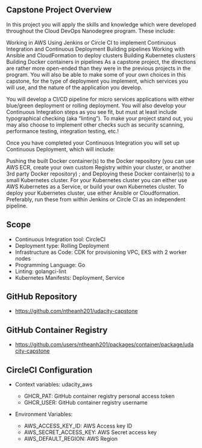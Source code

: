 ## Capstone Project Overview

In this project you will apply the skills and knowledge which were developed throughout the Cloud DevOps Nanodegree
program. These include:

Working in AWS
Using Jenkins or Circle CI to implement Continuous Integration and Continuous Deployment
Building pipelines
Working with Ansible and CloudFormation to deploy clusters
Building Kubernetes clusters
Building Docker containers in pipelines
As a capstone project, the directions are rather more open-ended than they were in the previous projects in the program.
You will also be able to make some of your own choices in this capstone, for the type of deployment you implement, which
services you will use, and the nature of the application you develop.

You will develop a CI/CD pipeline for micro services applications with either blue/green deployment or rolling
deployment. You will also develop your Continuous Integration steps as you see fit, but must at least include
typographical checking (aka “linting”). To make your project stand out, you may also choose to implement other checks
such as security scanning, performance testing, integration testing, etc.!

Once you have completed your Continuous Integration you will set up Continuous Deployment, which will include:

Pushing the built Docker container(s) to the Docker repository (you can use AWS ECR, create your own custom Registry
within your cluster, or another 3rd party Docker repository) ; and
Deploying these Docker container(s) to a small Kubernetes cluster. For your Kubernetes cluster you can either use AWS
Kubernetes as a Service, or build your own Kubernetes cluster. To deploy your Kubernetes cluster, use either Ansible or
Cloudformation. Preferably, run these from within Jenkins or Circle CI as an independent pipeline.

## Scope

- Continuous Integration tool: CircleCI
- Deployment type: Rolling Deployment
- Infrastructure as Code: CDK for provisioning VPC, EKS with 2 worker nodes
- Programming Language: Go
- Linting: golangci-lint
- Kubernetes Manifests: Deployment, Service

## GitHub Repository

- https://github.com/ntheanh201/udacity-capstone

## GitHub Container Registry

- https://github.com/users/ntheanh201/packages/container/package/udacity-capstone

## CircleCI Configuration

- Context variables: udacity_aws
    - GHCR_PAT: GitHub container registry personal access token
    - GHCR_USER: GitHub container registry username

- Environment Variables:
    - AWS_ACCESS_KEY_ID: AWS Access key ID
    - AWS_SECRET_ACCESS_KEY: AWS Secret access key
    - AWS_DEFAULT_REGION: AWS Region